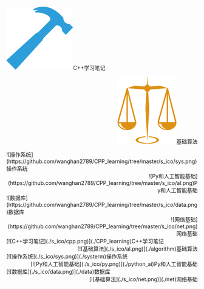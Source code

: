 ![C++学习笔记](/s_ico/cpp.png)C++学习笔记   <div align="right">![基础算法](/s_ico/al.png)基础算法

<div align="left">![操作系统](https://github.com/wanghan2789/CPP_learning/tree/master/s_ico/sys.png)操作系统</div>   <div align="right">![Py和人工智能基础](https://github.com/wanghan2789/CPP_learning/tree/master/s_ico/al.png)Py和人工智能基础</div> 

 <div align="left">![数据库](https://github.com/wanghan2789/CPP_learning/tree/master/s_ico/data.png)数据库</div>   <div align="right">![网络基础](https://github.com/wanghan2789/CPP_learning/tree/master/s_ico/net.png)网络基础</div> 



 <div align="left">[![C++学习笔记](./s_ico/cpp.png)](./CPP_learning)C++学习笔记</div>   <div align="right">[![基础算法](./s_ico/al.png)](./algorithm)基础算法</div>

 <div align="left">[![操作系统](./s_ico/sys.png)](./systerm)操作系统</div>   <div align="right">[![Py和人工智能基础](./s_ico/py.png)](./python_ai)Py和人工智能基础</div>

  <div align="left">[![数据库](./s_ico/data.png)](./data)数据库</div>   <div align="right">[![基础算法](./s_ico/net.png)](./net)网络基础</div>